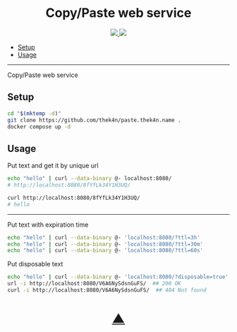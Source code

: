 <h1 align="center">Copy/Paste web service</h1>

<p align="center">
  <a href="https://github.com/TheK4n">
    <img src="https://img.shields.io/github/followers/TheK4n?label=Follow&style=social">
  </a>
  <a href="https://github.com/TheK4n/paste.thek4n.name">
    <img src="https://img.shields.io/github/stars/TheK4n/paste.thek4n.name?style=social">
  </a>
</p>

* [Setup](#setup)
* [Usage](#usage)

---

Copy/Paste web service


## Setup

```sh
cd "$(mktemp -d)"
git clone https://github.com/thek4n/paste.thek4n.name .
docker compose up -d
```


## Usage

Put text and get it by unique url
```sh
echo "hello" | curl --data-binary @- localhost:8080/
# http://localhost:8080/8fYfLk34Y1H3UQ/

curl http://localhost:8080/8fYfLk34Y1H3UQ/
# hello
```

---

Put text with expiration time
```sh
echo "hello" | curl --data-binary @- 'localhost:8080/?ttl=3h'
echo "hello" | curl --data-binary @- 'localhost:8080/?ttl=30m'
echo "hello" | curl --data-binary @- 'localhost:8080/?ttl=60s'
```

Put disposable text
```sh
echo "hello" | curl --data-binary @- 'localhost:8080/?disposable=true'
url -i http://localhost:8080/V6A6NySdsnGuFS/  ## 200 OK
curl -i http://localhost:8080/V6A6NySdsnGuFS/  ## 404 Not found
```


<h1 align="center"><a href="#top">▲</a></h1>
